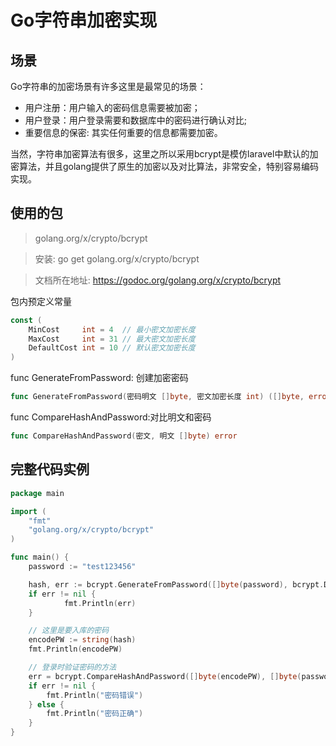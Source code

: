 # Go字符串加密实现

## 场景

Go字符串的加密场景有许多这里是最常见的场景：

- 用户注册：用户输入的密码信息需要被加密；
- 用户登录：用户登录需要和数据库中的密码进行确认对比;
- 重要信息的保密:  其实任何重要的信息都需要加密。

当然，字符串加密算法有很多，这里之所以采用bcrypt是模仿laravel中默认的加密算法，并且golang提供了原生的加密以及对比算法，非常安全，特别容易编码实现。

## 使用的包

> golang.org/x/crypto/bcrypt

> 安装: go get golang.org/x/crypto/bcrypt

> 文档所在地址: https://godoc.org/golang.org/x/crypto/bcrypt

包内预定义常量

```go
const (
    MinCost     int = 4  // 最小密文加密长度
    MaxCost     int = 31 // 最大密文加密长度
    DefaultCost int = 10 // 默认密文加密长度
)
```

func GenerateFromPassword: 创建加密密码

```go
func GenerateFromPassword(密码明文 []byte, 密文加密长度 int) ([]byte, error)
```

func CompareHashAndPassword:对比明文和密码

```go
func CompareHashAndPassword(密文, 明文 []byte) error
```

## 完整代码实例

```go
package main

import (
    "fmt"
    "golang.org/x/crypto/bcrypt"
)

func main() {
	password := "test123456"

	hash, err := bcrypt.GenerateFromPassword([]byte(password), bcrypt.DefaultCost)
	if err != nil {
    		fmt.Println(err)
	}

	// 这里是要入库的密码
	encodePW := string(hash)
	fmt.Println(encodePW)

	// 登录时验证密码的方法
	err = bcrypt.CompareHashAndPassword([]byte(encodePW), []byte(password))
	if err != nil {
		fmt.Println("密码错误")
	} else {
		fmt.Println("密码正确")
	}
}

```

